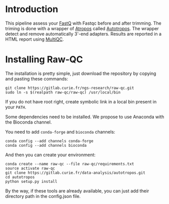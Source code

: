 # Introduction

This pipeline assess your [FastQ](https://www.bioinformatics.babraham.ac.uk/projects/fastqc/) with Fastqc before and after
trimming. The triming is done with a wrapper of [Atropos](https://atropos.readthedocs.io/en/latest/) called
[Autotropos](https://atropos.readthedocs.io/en/latest/). The wrapper detect and remove automatically 3'-end adapters.
Results are reported in a HTML report using [MultiQC](http://multiqc.info/).

# Installing Raw-QC

The installation is pretty simple, just download the repository by copying and pasting these commands:
```
git clone https://gitlab.curie.fr/ngs-research/raw-qc.git
sudo ln -s $(realpath raw-qc/raw-qc) /usr/local/bin
```
If you do not have root right, create symbolic link in a local bin present in your `PATH`.

Some dependencies need to be installed. We propose to use Anaconda with the Bioconda channel.

You need to add `conda-forge` and `bioconda` channels:
```
conda config --add channels conda-forge
conda config --add channels bioconda
```

And then you can create your environment:
```
conda create --name raw-qc --file raw-qc/requirements.txt
source activate raw-qc
git clone https://gitlab.curie.fr/data-analysis/autotropos.git
cd autotropos
python setup.py install
```
By the way, if these tools are already available, you can just add their directory path in the config.json file.
